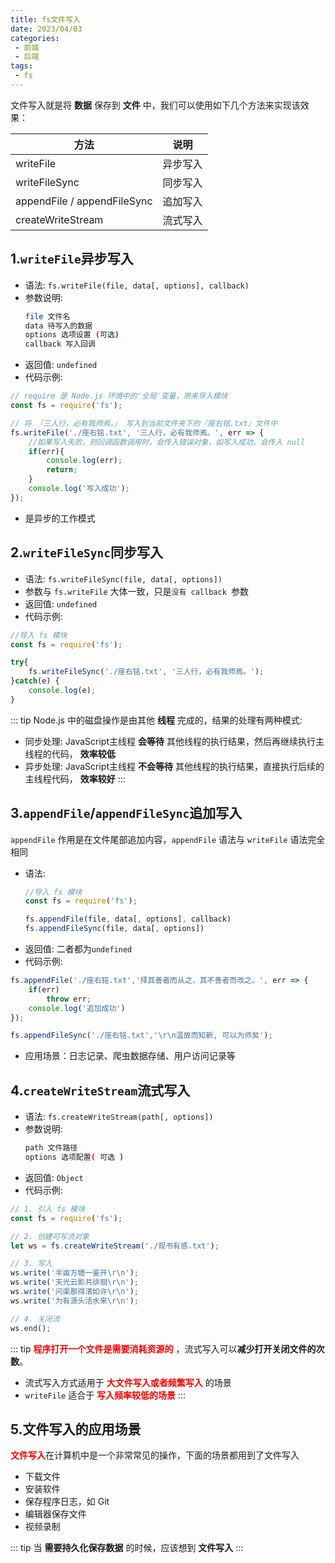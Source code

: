 ```yaml
---
title: fs文件写入
date: 2023/04/03
categories:
 - 前端
 - 后端
tags:
 - fs
---
```


文件写入就是将 **数据** 保存到 **文件** 中，我们可以使用如下几个方法来实现该效果：

| 方法                        | 说明     |
| --------------------------- | -------- |
| writeFile                   | 异步写入 |
| writeFileSync               | 同步写入 |
| appendFile / appendFileSync | 追加写入 |
| createWriteStream           | 流式写入 |

## 1.`writeFile`异步写入

- 语法: `fs.writeFile(file, data[, options], callback)`
- 参数说明:
    ```bash
    file 文件名
    data 待写入的数据
    options 选项设置 (可选)
    callback 写入回调
    ```
- 返回值: `undefined`
- 代码示例:
```js
// require 是 Node.js 环境中的'全局'变量，用来导入模块
const fs = require('fs');

// 将 『三人行，必有我师焉。』 写入到当前文件夹下的『座右铭.txt』文件中 
fs.writeFile('./座右铭.txt', '三人行，必有我师焉。', err => {
    //如果写入失败，则回调函数调用时，会传入错误对象，如写入成功，会传入 null 
    if(err){
        console.log(err);
        return; 
    }
    console.log('写入成功'); 
});
```
- 是异步的工作模式

## 2.`writeFileSync`同步写入

- 语法: `fs.writeFileSync(file, data[, options]) `
- 参数与 `fs.writeFile` 大体一致，只是`没有 callback `参数 
- 返回值: `undefined`
- 代码示例:
```js
//导入 fs 模块
const fs = require('fs');

try{
    fs.writeFileSync('./座右铭.txt', '三人行，必有我师焉。');
}catch(e) {
    console.log(e);
}
```

::: tip
Node.js 中的磁盘操作是由其他 **线程** 完成的，结果的处理有两种模式:
- 同步处理: JavaScript主线程 **会等待** 其他线程的执行结果，然后再继续执行主线程的代码， **效率较低**
- 异步处理: JavaScript主线程 **不会等待** 其他线程的执行结果，直接执行后续的主线程代码， **效率较好**
:::

## 3.`appendFile`/`appendFileSync`追加写入

`appendFile` 作用是在文件尾部追加内容，`appendFile` 语法与 `writeFile` 语法完全相同 
- 语法:
    ```js
    //导入 fs 模块
    const fs = require('fs');
    
    fs.appendFile(file, data[, options], callback)
    fs.appendFileSync(file, data[, options]) 
    ```
- 返回值: 二者都为`undefined`
- 代码示例:
```js
fs.appendFile('./座右铭.txt','择其善者而从之，其不善者而改之。', err => { 
    if(err) 
        throw err;
    console.log('追加成功')
});

fs.appendFileSync('./座右铭.txt','\r\n温故而知新, 可以为师矣');
```
- 应用场景：日志记录、爬虫数据存储、用户访问记录等

## 4.`createWriteStream`流式写入

- 语法: `fs.createWriteStream(path[, options])`
- 参数说明:
    ```bash
    path 文件路径
    options 选项配置( 可选 )
    ```
- 返回值: `Object`
- 代码示例:
```js
// 1. 引入 fs 模块
const fs = require('fs');

// 2. 创建可写流对象
let ws = fs.createWriteStream('./观书有感.txt');

// 3. 写入
ws.write('半亩方塘一鉴开\r\n'); 
ws.write('天光云影共徘徊\r\n'); 
ws.write('问渠那得清如许\r\n'); 
ws.write('为有源头活水来\r\n');

// 4. 关闭流
ws.end();
```
::: tip
<strong style="color:red">程序打开一个文件是需要消耗资源的</strong> ，流式写入可以**减少打开关闭文件的次数**。 

- 流式写入方式适用于 <strong style="color:red">大文件写入或者频繁写入</strong> 的场景
- `writeFile` 适合于 <strong style="color:red">写入频率较低的场景</strong>
:::

## 5.文件写入的应用场景

<strong style="color:red">文件写入</strong>在计算机中是一个非常常见的操作，下面的场景都用到了文件写入
- 下载文件
- 安装软件
- 保存程序日志，如 Git
- 编辑器保存文件
- 视频录制

::: tip
当 **需要持久化保存数据** 的时候，应该想到 **文件写入**
:::